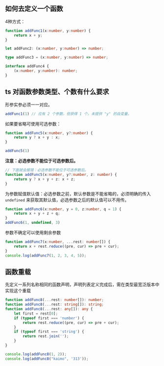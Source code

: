 ## 如何去定义一个函数

4种方式：

```ts
function addFunc1(x:number, y:number) {
    return x + y;
}

let addFunc2: (x:number, y:number) => number;

type addFunc3 = (x:number, y:number) => number;

interface addFunc4 {
    (x:number, y:number): number;
}
```

## ts 对函数参数类型、个数有什么要求

形参实参必须一一对应。

```ts
addFunc1(1) // 应有 2 个参数，但获得 1 个。未提供 "y" 的自变量。
```

如果要省略可使用可选参数：

```ts
function addFunc5(x:number, y?:number) {
    return y ? x + y : x;
}

addFunc5(1)
```

**注意：必选参数不能位于可选参数后。**

```ts
// 下面就会报错：必选参数不能位于可选参数后。
function addFunc5(x:number, y?:number, z: number) {
    return y ? x + y + z: x + z;
}
```

为参数赋值默认值：必选参数之前，默认参数是不能省略的，必须明确的传入 `undefined` 来获取其默认值，必选参数之后的默认值可以不用传。

```ts
function addFunc6(x:number, y = 0, z:number, q = 1) {
    return x + y + z + q;
}
addFunc6(1, undefined, 3)
```

参数不确定可以使用剩余参数

```ts
function addFunc7(x:number, ...rest: number[]) {
    return x + rest.reduce((pre, cur) => pre + cur);
}
console.log(addFunc7(1, 2, 3, 4, 5));
```

## 函数重载

先定义一系列名称相同的函数声明，声明列表定义完成后，需在类型最宽泛版本中实现这个重载

```ts
function addFunc8(...rest: number[]): number;
function addFunc8(...rest: string[]): string;
function addFunc8(...rest: any[]): any {
    let first = rest[0];
    if (typeof first === 'number') {
        return rest.reduce((pre, cur) => pre + cur);
    }
    if (typeof first === 'string') {
        return rest.join('');
    }
}

console.log(addFunc8(1, 2));
console.log(addFunc8("kaimo", '313'));
```
